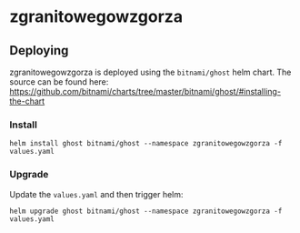 # zgranitowegowzgorza

## Deploying

zgranitowegowzgorza is deployed using the `bitnami/ghost` helm chart. The source can be found here: https://github.com/bitnami/charts/tree/master/bitnami/ghost/#installing-the-chart

### Install

```
helm install ghost bitnami/ghost --namespace zgranitowegowzgorza -f values.yaml
```

### Upgrade

Update the `values.yaml` and then trigger helm:

```
helm upgrade ghost bitnami/ghost --namespace zgranitowegowzgorza -f values.yaml
```
